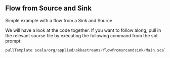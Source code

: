 ## Flow from Source and Sink

Simple example with a flow from a Sink and Source

We will have a look at the code together. If you want
to follow along, pull in the relevant sourse file by
executing the following command from the sbt prompt:

```scala
pullTemplate scala/org/applied/akkastreams/flowfromsrcandsink/Main.scala
```
